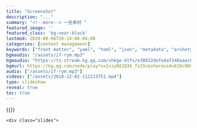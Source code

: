 ```yaml
---
title: "Screenshot"
description: "..."
summary: "<!--more--> 一些素材 "
featured_image: ''
featured_class: 'bg-near-black'
lastmod: 2020-08-06T20:14:08-04:00
categories: [content management]
keywords: ["front matter", "yaml", "toml", "json", "metadata", "archetypes"]
bgmaudio: "/assets/if-rym.mp3"
bgmaudio: "https://tx.stream.kg.qq.com/shkge-btfs/e38832defe4af240aaac6f2172948022a9117019"
bgmurl: https://kg.qq.com/node/play?s=2ziyNI2Q3X_fz2Sc&shareuid=619c9880232b328d35
audio: ["/assets/if-rym.mp3"]
videos: ["/assets/2018-12-02-112213751.mp4"]
type: slideshow
reveal: true
toc: true
---
```


{{<rawhtml>}}
<style>
    @media (max-width: 800px) {
    section { margin-top: -40vh; }
    section:first-child,
    section:last-child { margin-top: 0vh; }
    }
</style>
<div class="reveal">

    <div class="slides">


<section data-auto-animate data-transition="zoom" data-markdown>
    <script type="text/template">
    ## A

    每个终点都是另一个起点

    人生就是无数起点与终点的合集

    ...

    ###### 背景音乐来自锶儿翻唱的《Reality》(Logo 侧)

    </script>
</section>

<!-- 
<section data-transition="convex-in concave-out">
{{<figure src="../../../static/sop/sop-frame.jpg" class="bg-light-blue br4 tc pv3 dark-blue ph1" title="演示案例 - SOP">}} 
{{<figure src="../../../static/sop/kpi-frame.jpg" class="bg-light-blue br4 tc pv3 dark-blue ph1" title="演示案例 - SOP">}} 
{{<figure src="../../../static/sop/userform-frame.jpg" class="bg-light-blue br4 tc pv3 dark-blue ph1" title="演示案例 - SOP">}} 
{{<figure src="../../../static/sop/userlist-frame.jpg" class="bg-light-blue br4 tc pv3 dark-blue ph1" title="演示案例 - SOP">}} 
{{<figure src="../../../static/sop/workline-frame.jpg" class="bg-light-blue br4 tc pv3 dark-blue ph1" title="演示案例 - SOP">}} 
{{<figure src="../../../static/sop/workshop-frame.jpg" class="bg-light-blue br4 tc pv3 dark-blue ph1" title="演示案例 - SOP">}} 
{{<figure src="../../../static/sop/workstation-frame.jpg" class="bg-light-blue br4 tc pv3 dark-blue ph1" title="演示案例 - SOP">}} 
{{<figure src="../../../static/sop/" class="bg-light-blue br4 tc pv3 dark-blue ph1" title="演示案例 - SOP">}} 
</section>
 -->

<section data-transition="zoom-in fade-out">
{{<figure src="/shot/194565651.jpg" class="bg-light-blue br4 tc pv3 dark-blue ph1" title="演示案例 - 电商平台">}} 
</section>

<section data-transition="zoom-in fade-out">
{{<figure src="/shot/Screenshot_2018-07-07-18-35-14.jpg" class="" title="演示案例 - 电商平台">}}
</section>

<section data-transition="zoom-in fade-out">
{{<figure src="/shot/Screenshot_2018-07-07-18-36-43.jpg" class="" title="演示案例 - 电商平台">}} 
</section>


<section data-transition="zoom-in fade-out" data-background="#413233">
{{<figure src="/shot/Screenshot_2018-07-07-18-36-57.jpg" class="" title="演示案例 - 电商平台">}} 
</section>


<section data-transition="zoom-in fade-out" data-background="#514263">
{{<figure src="/shot/Screenshot_2018-07-07-18-37-34.jpg" class="" title="演示案例 - 电商平台">}} 
</section>


<section data-transition="zoom-in fade-out">
{{<figure src="/shot/Screenshot_2018-07-07-18-38-51.jpg" class="" title="演示案例 - 电商平台">}} 
</section>


<section data-transition="zoom-in fade-out" data-background="#413233">
{{<figure src="/shot/Screenshot_2018-07-07-22-42-34.jpg" class="" title="演示案例 - 电商平台">}} 
</section>


<section data-transition="zoom-in fade-out" data-background="#514263">
{{<figure src="/shot/panel-style-d.jpg" class="" title="演示案例 - 蓝牙控制小程序">}} 
</section>

<section data-transition="zoom-in fade-out" data-background="#514263">
{{<figure src="/shot/panel-style-b.jpg" class="" title="演示案例 - 蓝牙控制小程序">}} 
</section>

<section data-transition="zoom-in fade-out" data-background="#514263">
{{<figure src="/shot/panel-style-a.jpg" class="" title="演示案例 - 蓝牙控制小程序">}} 
</section>

<section data-transition="zoom-in fade-out" data-background="#514263">
{{<figure src="/shot/layout-small.jpg" class="" title="演示案例 - 蓝牙控制小程序">}} 
</section>

<section data-transition="zoom-in fade-out" data-background="#514263">
{{<figure src="/shot/layout-original-small.jpg" class="" title="演示案例 - 蓝牙控制小程序">}} 
</section>

<section data-transition="zoom-in fade-out" data-background="#514263">
{{<figure src="/shot/layout-grid.jpg" class="" title="演示案例 - 蓝牙控制小程序">}} 
</section>


<section data-transition="convex-in concave-out">
{{<figure src="/sop/miniot1.jpg" class="bg-light-blue br4 tc pv3 dark-blue ph1" title="演示案例 - SOP">}}
</section>

<section data-transition="convex-in concave-out">
{{<figure src="/sop/miniot2.jpg" class="bg-light-blue br4 tc pv3 dark-blue ph1" title="演示案例 - SOP">}}
</section>

<section data-transition="convex-in concave-out">
{{<figure src="/sop/miniot3.jpg" class="bg-light-blue br4 tc pv3 dark-blue ph1" title="演示案例 - SOP">}}
</section>

<section data-transition="convex-in concave-out">
{{<figure src="/sop/miniot4.jpg" class="bg-light-blue br4 tc pv3 dark-blue ph1" title="演示案例 - SOP">}}
</section>

<section data-transition="convex-in concave-out">
{{<figure src="/sop/miniot5.jpg" class="bg-light-blue br4 tc pv3 dark-blue ph1" title="演示案例 - SOP">}}
</section>

<section data-transition="convex-in concave-out">
{{<figure src="/sop/miniot6.jpg" class="bg-light-blue br4 tc pv3 dark-blue ph1" title="演示案例 - SOP">}}
</section>

<section data-transition="convex-in concave-out">
{{<figure src="/sop/miniot7.jpg" class="bg-light-blue br4 tc pv3 dark-blue ph1" title="演示案例 - SOP">}}
</section>

<section data-transition="convex-in concave-out">
{{<figure src="/sop/miniot8.jpg" class="bg-light-blue br4 tc pv3 dark-blue ph1" title="演示案例 - SOP">}}
</section>

<section data-transition="convex-in concave-out">
{{<figure src="/sop/miniot9.jpg" class="bg-light-blue br4 tc pv3 dark-blue ph1" title="演示案例 - SOP">}}
</section>


<section data-transition="zoom" data-markdown>
    <script type="text/template">
    ## The End is another beginning

    《if》 - a melody 2015/1/12
    
    <!-- [《乐乎》](http://jimbowhy.lofter.com/post/1cac3850_9b172ac) -->

    <audio src="/assets/if-rym.mp3" data-autoplay></audio>
    </script>
</section>

    </div>
</div>
{{</rawhtml>}}


